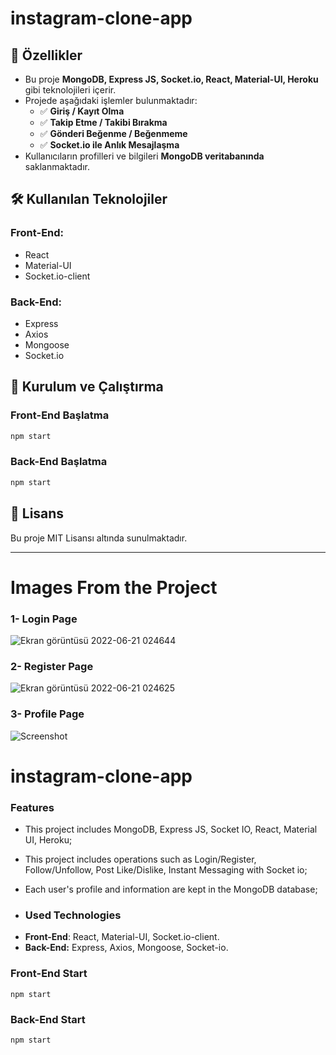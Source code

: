 # instagram-clone-app

## 🚀 Özellikler  
- Bu proje **MongoDB, Express JS, Socket.io, React, Material-UI, Heroku** gibi teknolojileri içerir.  
- Projede aşağıdaki işlemler bulunmaktadır:  
  - ✅ **Giriş / Kayıt Olma**  
  - ✅ **Takip Etme / Takibi Bırakma**  
  - ✅ **Gönderi Beğenme / Beğenmeme**  
  - ✅ **Socket.io ile Anlık Mesajlaşma**  
- Kullanıcıların profilleri ve bilgileri **MongoDB veritabanında** saklanmaktadır.  

## 🛠 Kullanılan Teknolojiler  
### **Front-End:**  
- React  
- Material-UI  
- Socket.io-client  
  
### **Back-End:**  
- Express  
- Axios  
- Mongoose  
- Socket.io  

## 📌 Kurulum ve Çalıştırma  
### **Front-End Başlatma**  
```bash
npm start
```  

### **Back-End Başlatma**  
```bash
npm start
```  

## 📄 Lisans  
Bu proje MIT Lisansı altında sunulmaktadır.

---

# Images From the Project
### 1- Login Page
![Ekran görüntüsü 2022-06-21 024644](https://user-images.githubusercontent.com/48470345/174691129-4e64a185-aaa8-4929-b1ac-e6ab4358175b.png)
### 2- Register Page
![Ekran görüntüsü 2022-06-21 024625](https://user-images.githubusercontent.com/48470345/174691135-e13cf4d4-db7e-4a24-ac44-aa1d53d457c9.png)
### 3- Profile Page
![Screenshot]("")
# instagram-clone-app
### Features
- This project includes MongoDB, Express JS, Socket IO, React, Material UI, Heroku;
- This project includes operations such as Login/Register, Follow/Unfollow, Post Like/Dislike, Instant Messaging with Socket io;
- Each user's profile and information are kept in the MongoDB database;

- ### Used Technologies
* **Front-End**: React, Material-UI, Socket.io-client.
* **Back-End:** Express, Axios, Mongoose, Socket-io.

### Front-End Start
`npm start`
### Back-End Start
`npm start`
